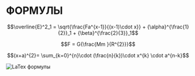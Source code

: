 # ФОРМУЛЫ

$$\overline{E}^2_1 = \sqrt{\frac{Fa^{x-1}}{(x-1)\cdot x}} + {\alpha}^{\frac{1}{2}}_1 + {\beta}^{\frac{2}{3}}_1$$

$$F = G{\frac{Mm }{R^{2}}}$$

$$(x+a)^{2}= \sum_{k=0}^{n}\cdot (\frac{n}{k})\cdot x^{k} \cdot a^{n-k}$$

![LaTex формулы](https://user-images.githubusercontent.com/114632272/200984487-24019023-1be9-4d16-9ca5-e2ecfaac3ee9.png)
